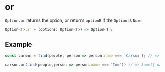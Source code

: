 # or

`Option.or` returns the option, or returns `optionB` if the `Option` is `None`.

```typescript
Option<T>.or = (optionB: Option<T>) => Option<T>;
```

## Example

```typescript
const carson = find(people, person => person.name === 'Carson'); // => None

carson.or(find(people,person => person.name === 'Tom')) // => Some({ name: "Tom", age: 28 })
```

